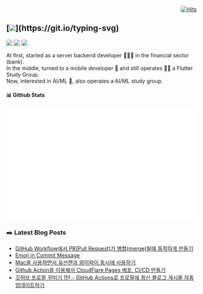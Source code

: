<div align=right>

[![Hits](https://hits.seeyoufarm.com/api/count/incr/badge.svg?url=https%3A%2F%2Fgithub.com%2Feugenejeonme%2F&count_bg=%235D5FEF&title_bg=%23A5A6F6&icon=github.svg&icon_color=%23564AD4&title=hits&edge_flat=false)](https://hits.seeyoufarm.com)
  
</div>

## [![](https://readme-typing-svg.demolab.com?font=Fira+Code&size=24&duration=2500&pause=1000&random=false&width=512&height=48&lines=%F0%9F%91%8B+Hi+there!+I'm+Eugene+Jeon.;I'm+software+engineer+and+developer.)](https://git.io/typing-svg)

<!-- SNS -->
<!-- <a href="https://epilo9er.com" target="_blank">![](https://img.shields.io/badge/website-000000?style=for-the-badge&logo=About.me&logoColor=white)</a> -->
<!-- <a href="https://oznote.io/" target="_blank">![](https://img.shields.io/badge/Blog-200080?style=for-the-badge&logo=GitHub%20Sponsors&logoColor=white)</a> -->
[![](https://img.shields.io/badge/Gmail-EA4335?style=badge&logo=Gmail&logoColor=white)](mailto:eugenejeon.me@gmail.com)
[![](https://img.shields.io/badge/LinkedIn-0A66C2?style=badge&logo=Linkedin&logoColor=white)](https://www.linkedin.com/in/eugenejeon/)
[![](https://img.shields.io/badge/X-black?style=badge&logo=X&logoColor=white)](https://twitter.com/eugenejeon)

<!-- Introduce -->
At first, started as a server backend developer 👨🏻‍💻 in the financial sector (bank).<br/>
In the middle, turned to a mobile developer 📱 and still operates 👨‍🏫 a Flutter Study Group.<br/>
Now, interested in AI/ML 🤖, also operates a AI/ML study group.<br/>

#### 📊 Github Stats
[![Most Used Languages](https://raw.githubusercontent.com/eugenejeonme/github-stats/output/generated/languages.svg)](https://github.com/eugenejeonme/github-stats)
<!-- 아래 API 를 이용하면 비공개 저장소까지 확인이 안된다. 그래서 Github Action 을 이용, 위 이미지를 만들어 사용한다. -->
<!-- ![](https://github-readme-stats.vercel.app/api/top-langs/?username=eugenejeonme&langs_count=20&layout=compact) -->

<!-- TODO: wakatime : https://wakatime.com -->

<!-- ![](https://github-readme-stats.vercel.app/api?username=eugenejeonme&show_icons=true&theme=blue-green) -->
<!-- ![](https://github-readme-stats.vercel.app/api/top-langs/?username=eugenejeonme&theme=blue-green) -->
<!-- ![](https://starchart.cc/{username}/{repo}.svg) -->
<!-- ![](https://github-readme-streak-stats.herokuapp.com/?user=eugenejeonme&hide_border=true) -->
<!-- ![](https://github-readme-streak-stats.herokuapp.com/?user=eugenejeonme&hide_border=true&locale=ko) -->

<!-- ### Skills  -->

<!-- #### Frontend - Mobile

<div>
  <div>
    <img src="https://img.shields.io/badge/Flutter-02569B?style=flat-square&logo=Flutter&logoColor=white"/>
    :: <img src="https://img.shields.io/badge/Dart-0175C2?style=flat-square&logo=dart&logoColor=white"/>
  </div>
  <div>
    <img src="https://img.shields.io/badge/Android-3DDC84?style=flat-square&logo=android&logoColor=white"/> 
    :: <img src="https://img.shields.io/badge/Kotlin-7F52FF?style=flat-square&logo=Kotlin&logoColor=white"/> 
    & <img src="https://img.shields.io/badge/Java-007396?style=flat-square&logo=Java&logoColor=white"/> 
  </div>
  <div>
    <img src="https://img.shields.io/badge/iOS-000000?style=flat-square&logo=ios&logoColor=white"/>
    :: <img src="https://img.shields.io/badge/Swift-FA7343?style=flat-square&logo=Swift&logoColor=white"/> 
  </div>
</div> -->

<!-- #### Frontend - Web

<div>
  <img src="https://img.shields.io/badge/Next.js-000000?style=flat-square&logo=react&logoColor=white"/>
  :: <img src="https://img.shields.io/badge/React-20232A?style=flat-square&logo=react&logoColor=61DAFB"/>
  :: <img src="https://img.shields.io/badge/TypeScript-007ACC?style=flat-square&logo=typescript&logoColor=white"/>
  & <img src="https://img.shields.io/badge/JavaScript-323330?style=flat-square&logo=javascript&logoColor=F7DF1E"/>
</div> -->

<!-- #### Frontend - Game

<div>
  <img src="https://img.shields.io/badge/Unity-100000?style=flat-square&logo=unity&logoColor=white"/>
</div> -->

<!-- #### Backend and Tools, etc.

<div>
  <div>
    <img src="https://img.shields.io/badge/C++-00599C?style=flat-square&logo=C%2B%2B&logoColor=white"/>
    <img src="https://img.shields.io/badge/C%23-239120?style=flat-square&logo=CSharp&logoColor=white"/>
    <img src="https://img.shields.io/badge/Python-3766AB?style=flat-square&logo=Python&logoColor=white"/>
  </div>
  <div>
    <img src="https://img.shields.io/badge/Node.js-339933?style=flat-square&logo=Node.js&logoColor=white"/>
    :: <img src="https://img.shields.io/badge/TypeScript-007ACC?style=flat-square&logo=typescript&logoColor=white"/>
    & <img src="https://img.shields.io/badge/JavaScript-323330?style=flat-square&logo=javascript&logoColor=F7DF1E"/>
  </div>
  <div>
    <img src="https://img.shields.io/badge/AWS-232F3E?style=flat-square&logo=AmazonAWS&logoColor=white"/>
    <img src="https://img.shields.io/badge/Firebase-FFCA28?style=flat-square&logo=Firebase&logoColor=white"/>
  </div>
  <div>
    <img src="https://img.shields.io/badge/GIT-E44C30?style=flat-square&logo=git&logoColor=white"/>
    <img src="https://img.shields.io/badge/Docker-2496ED?styel=flat-square&logo=Docker&logoColor=white"/>
  </div>
</div> -->

<!-- #### Interested in...
> Languages & Frameworks & DevOps & MLOps - AIOps

<div>
  <div>
    <img src="https://img.shields.io/badge/rust-000000?style=flat-square&logo=Rust&logoColor=white"/>
    <img src="https://img.shields.io/badge/Go-00ADD8?style=flat-square&logo=Go&logoColor=white"/>
    <img src="https://img.shields.io/badge/carbon-000000?style=flat-square&logo=C&logoColor=white"/>
  </div>
  <div>
    <img src="https://img.shields.io/badge/Svelte-4A4A55?style=flat-square&logo=svelte&logoColor=FF3E00"/>
  </div>
  <div>
    <img src="https://img.shields.io/badge/Kubernetes-326CE5?styel=flat-square&logo=Kubernetes&logoColor=white"/>
  </div>
</div> -->

### ✒️ Latest Blog Posts
<!-- BLOG-POST-LIST:START -->
- [GitHub Workflow에서 PR&lpar;Pull Request&rpar;가 병합&lpar;merge&rpar;될때 동작하게 만들기](https://eugenejeon.me/blog/dev-github-workflow-pr-pull-request-merge)
- [Emoji in Commit Message](https://eugenejeon.me/blog/dev-emoji-in-commit-message)
- [Mac을 사용하면서 유선랜과 와이파이 동시에 사용하기](https://eugenejeon.me/blog/mac-ethernet-wifi-simultaneous-connection)
- [Github Action을 이용해서 CloudFlare Pages 배포, CI/CD 만들기](https://eugenejeon.me/blog/dev-github-action-cloudflare-pages-deploy-cicd)
- [깃허브 프로필 꾸미기 1탄 - GitHub Actions로 프로필에 최신 블로그 게시물 자동 업데이트하기](https://eugenejeon.me/blog/dev-github-profile-auto-blog-update)
<!-- BLOG-POST-LIST:END -->

<!-- ### Gatsby4 Testing Blog posts -->
<!-- GATSBY-BLOG-POST-LIST:START -->
<!-- - [React Native 프로젝트 Package Name &lpar;패키지명&rpar; 변경하기](https://gatsby.oznote.io/guide-for-updating-package-name-in-react-native/)
- [Github Action 을 이용해서 Github 프로필에 블로그 포스트 자동으로 업데이트하기](https://gatsby.oznote.io/github-readme-with-blog-post-action/)
- [Mac/Mac Book 에서 유선랜과 와이파이 동시 사용 - 라우팅하기](https://gatsby.oznote.io/mac-routing/)
- [Apple Silicon Mac 에서 Pyenv 로 Miniforge 설치 및 셋업](https://gatsby.oznote.io/miniforge-with-pyenv-in-apple-silicon/)
- [MDX 코드에 스타일 적용기 &lpar;prism-react-renderer 적용하기&rpar;](https://gatsby.oznote.io/apply-code-style-in-mdx/) -->
<!-- GATSBY-BLOG-POST-LIST:END -->

<!--[![Eugene's github stats](https://github-readme-stats.vercel.app/api?username=eugenejeonme&show_icons=true&theme=material-palenight)](https://github.com/anuraghazra/github-readme-stats)-->

<!-- [![Top Langs](https://github-readme-stats.vercel.app/api/top-langs/?username=eugenejeonme&theme=midnight-purple)](https://github.com/anuraghazra/github-readme-stats) -->

<!-- [![Eugene's wakatime stats](https://github-readme-stats.vercel.app/api/wakatime?username=eugenejeonme)](https://github.com/anuraghazra/github-readme-stats) -->

<!--[![Readme Card](https://github-readme-stats.vercel.app/api/pin/?username=anuraghazra&repo=github-readme-stats&theme=midnight-purple)](https://github.com/anuraghazra/github-readme-stats)-->

<!-- [![trophy](https://github-profile-trophy.vercel.app/?username=eugenejeonme&title=MultiLanguage,Commits,PullRequest,Repositories&theme=onedark)](https://github.com/eugenejeonme/github-profile-trophy) -->
